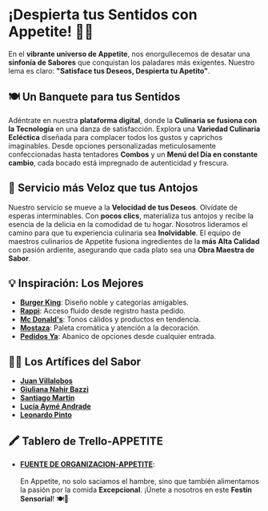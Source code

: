 # ¡Despierta tus Sentidos con Appetite! 🍔🍟

En el **vibrante universo de Appetite**, nos enorgullecemos de desatar una **sinfonía de Sabores** que conquistan los paladares más exigentes. Nuestro lema es claro: **"Satisface tus Deseos, Despierta tu Apetito"**.

## 🍽️ Un Banquete para tus Sentidos

Adéntrate en nuestra **plataforma digital**, donde la **Culinaria se fusiona con la Tecnología** en una danza de satisfacción. Explora una **Variedad Culinaria Ecléctica** diseñada para complacer todos los gustos y caprichos imaginables. Desde opciones personalizadas meticulosamente confeccionadas hasta tentadores **Combos** y un **Menú del Día en constante cambio**, cada bocado está impregnado de autenticidad y frescura.

## 🚀 Servicio más Veloz que tus Antojos

Nuestro servicio se mueve a la **Velocidad de tus Deseos**. Olvídate de esperas interminables. Con **pocos clics**, materializa tus antojos y recibe la esencia de la delicia en la comodidad de tu hogar. Nosotros lideramos el camino para que tu experiencia culinaria sea **Inolvidable**. El equipo de maestros culinarios de Appetite fusiona ingredientes de la **más Alta Calidad** con pasión ardiente, asegurando que cada plato sea una **Obra Maestra de Sabor**.

## 💡 Inspiración: Los Mejores

- [**Burger King**](https://www.burgerking.com.ar/): Diseño noble y categorías amigables.
- [**Rappi**](https://www.rappi.com.ar/): Acceso fluido desde registro hasta pedido.
- [**Mc Donald's**](https://www.mcdonalds.com.ar/): Tonos cálidos y productos en tendencia.
- [**Mostaza**](https://www.mostazaweb.com.ar/): Paleta cromática y atención a la decoración.
- [**Pedidos Ya**](https://www.pedidosya.com.ar/): Abanico de opciones desde cualquier entrada.

## 👨‍🍳 Los Artífices del Sabor

- [**Juan Villalobos**](https://discord.com/users/juanchovilla) 
- [**Giuliana Nahir Bazzi**](https://discord.com/users/giuliananahirbazzi)
- [**Santiago Martin**](https://discord.com/users/santi.martin)
- [**Lucía Aymé Andrade**](https://discord.com/users/luciaaymeandrade)
- [**Leonardo Pinto**](https://discord.com/users/leonardopinto_)
  
## 🖍️ Tablero de Trello-APPETITE
- [**FUENTE DE ORGANIZACION-APPETITE**](https://trello.com/b/kDiEUfCG/sprints):
  <br>
  <br>
En Appetite, no solo saciamos el hambre, sino que también alimentamos la pasión por la comida **Excepcional**. ¡Únete a nosotros en este **Festín Sensorial**! 🍽️💫
